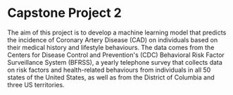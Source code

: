 # Capstone Project 2
The aim of this project is to develop a machine learning model that predicts the incidence of Coronary Artery Disease (CAD) on individuals based on their medical history and lifestyle behaviours. The data comes from the Centers for Disease Control and Prevention's (CDC) Behavioral Risk Factor Surveillance System (BFRSS), a yearly telephone survey that collects data on risk factors and health-related behaviours from individuals in all 50 states of the United States, as well as from the District of Columbia and three US territories.
